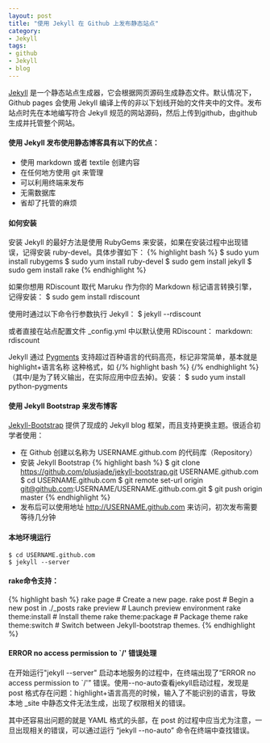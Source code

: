 ```yaml
---
layout: post
title: "使用 Jekyll 在 Github 上发布静态站点"
category: 
- Jekyll
tags:
- github
- Jekyll
- blog
---
```

[Jekyll](http://jekyllrb.com/) 是一个静态站点生成器，它会根据网页源码生成静态文件。默认情况下，Github pages 会使用 Jekyll 编译上传的非以下划线开始的文件夹中的文件。发布站点时先在本地编写符合 Jekyll 规范的网站源码，然后上传到github，由github生成并托管整个网站。

#### 使用 Jekyll 发布使用静态博客具有以下的优点：

 * 使用 markdown 或者 textile 创建内容
 * 在任何地方使用 git 来管理
 * 可以利用终端来发布
 * 无需数据库
 * 省却了托管的麻烦


#### 如何安装
安装 Jekyll 的最好方法是使用 RubyGems 来安装，如果在安装过程中出现错误，记得安装 ruby-devel。具体步骤如下：
{% highlight bash %}
$ sudo yum install rubygems
$ sudo yum install ruby-devel
$ sudo gem install jekyll
$ sudo gem install rake
{% endhighlight %}

如果你想用 RDiscount 取代 Maruku 作为你的 Markdown 标记语言转换引擎，记得安装：
	$ sudo gem install rdiscount


使用时通过以下命令行参数执行 Jekyll：
	$ jekyll --rdiscount

或者直接在站点配置文件 _config.yml 中以默认使用 RDiscount：
	markdown: rdiscount


Jekyll 通过 [Pygments](http://pygments.org/) 支持超过百种语言的代码高亮，标记非常简单，基本就是 highlight+语言名称 这种格式，如 {/% highlight bash %} {/% endhighlight %}（其中/是为了转义输出，在实际应用中应去掉)。安装：
	$ sudo yum install python-pygments

#### 使用 Jekyll Bootstrap 来发布博客
[Jekyll-Bootstrap](http://jekyllbootstrap.com/) 提供了现成的 Jekyll blog 框架，而且支持更换主题。很适合初学者使用：

 * 在 Github 创建以名称为 USERNAME.github.com 的代码库（Repository）
 * 安装 Jekyll Bootstrap
{% highlight bash %}
$ git clone https://github.com/plusjade/jekyll-bootstrap.git USERNAME.github.com
$ cd USERNAME.github.com
$ git remote set-url origin git@github.com:USERNAME/USERNAME.github.com.git
$ git push origin master
{% endhighlight %}
 * 发布后可以使用地址 http://USERNAME.github.com 来访问，初次发布需要等待几分钟

#### 本地环境运行
	$ cd USERNAME.github.com
	$ jekyll --server

#### rake命令支持：
{% highlight bash %}
rake page  # Create a new page.
rake post  # Begin a new post in ./_posts
rake preview  # Launch preview environment
rake theme:install  # Install theme
rake theme:package  # Package theme
rake theme:switch  # Switch between Jekyll-bootstrap themes.
{% endhighlight %}

#### ERROR no access permission to `/' 错误处理
在开始运行"jekyll --server" 启动本地服务的过程中，在终端出现了“ERROR no access permission to `/'” 错误。使用--no-auto查看jekyll启动过程，发现是 post 格式存在问题：highlight+语言高亮的时候，输入了不能识别的语言，导致本地 _site 中静态文件无法生成，出现了权限相关的错误。

其中还容易出问题的就是 YAML 格式的头部，在 post 的过程中应当尤为注意，一旦出现相关的错误，可以通过运行 “jekyll --no-auto” 命令在终端中查找错误。




